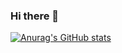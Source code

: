 ### Hi there 👋

[![Anurag's GitHub stats](https://github-readme-stats.vercel.app/api?username=Cxx-mlr&count_private=true&show_icons=true&theme=radical)](https://github.com/anuraghazra/github-readme-stats)
